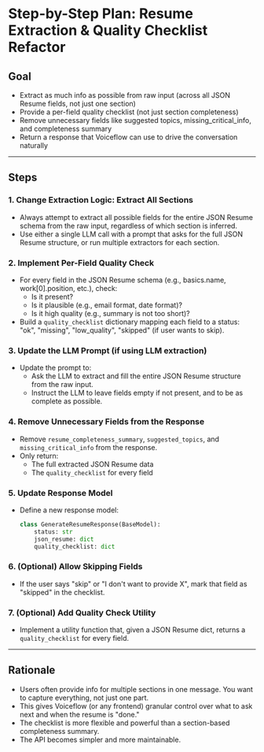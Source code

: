 # Step-by-Step Plan: Resume Extraction & Quality Checklist Refactor

## Goal
- Extract as much info as possible from raw input (across all JSON Resume fields, not just one section)
- Provide a per-field quality checklist (not just section completeness)
- Remove unnecessary fields like suggested topics, missing_critical_info, and completeness summary
- Return a response that Voiceflow can use to drive the conversation naturally

---

## Steps

### 1. Change Extraction Logic: Extract All Sections
- Always attempt to extract all possible fields for the entire JSON Resume schema from the raw input, regardless of which section is inferred.
- Use either a single LLM call with a prompt that asks for the full JSON Resume structure, or run multiple extractors for each section.

### 2. Implement Per-Field Quality Check
- For every field in the JSON Resume schema (e.g., basics.name, work[0].position, etc.), check:
  - Is it present?
  - Is it plausible (e.g., email format, date format)?
  - Is it high quality (e.g., summary is not too short)?
- Build a `quality_checklist` dictionary mapping each field to a status: "ok", "missing", "low_quality", "skipped" (if user wants to skip).

### 3. Update the LLM Prompt (if using LLM extraction)
- Update the prompt to:
  - Ask the LLM to extract and fill the entire JSON Resume structure from the raw input.
  - Instruct the LLM to leave fields empty if not present, and to be as complete as possible.

### 4. Remove Unnecessary Fields from the Response
- Remove `resume_completeness_summary`, `suggested_topics`, and `missing_critical_info` from the response.
- Only return:
  - The full extracted JSON Resume data
  - The `quality_checklist` for every field

### 5. Update Response Model
- Define a new response model:
  ```python
  class GenerateResumeResponse(BaseModel):
      status: str
      json_resume: dict
      quality_checklist: dict
  ```

### 6. (Optional) Allow Skipping Fields
- If the user says "skip" or "I don't want to provide X", mark that field as "skipped" in the checklist.

### 7. (Optional) Add Quality Check Utility
- Implement a utility function that, given a JSON Resume dict, returns a `quality_checklist` for every field.

---

## Rationale
- Users often provide info for multiple sections in one message. You want to capture everything, not just one part.
- This gives Voiceflow (or any frontend) granular control over what to ask next and when the resume is "done."
- The checklist is more flexible and powerful than a section-based completeness summary.
- The API becomes simpler and more maintainable. 